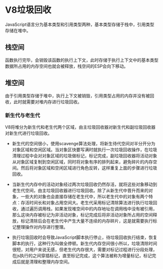# V8垃圾回收

JavaScript语言分为基本类型和引用类型两种，基本类型存储于栈中，引用类型存储在堆中。

## 栈空间

函数执行完毕，会销毁该函数的执行上下文，此时存储于执行上下文中的基本类型数据所占用的内存空间也就会被释放，栈空间的ESP会向下移动。

## 堆空间

由于引用类型存储于堆中，执行上下文被销毁，引用类型占用的内存并没有被回收，此时就需要对堆内存进行垃圾回收。

### 新生代与老生代

V8将堆分为新生代和老生代两个区域，由主垃圾回收器对新生代和副垃圾回收器对新生代进行垃圾回收。

- 新生代的空间很小，使用scavenge算法处理，将新生待代空间对半分开分为对象区域和空闲区域。当对象区快要写满时就执行一次垃圾回收操作，在垃圾清理过程中会对对象区域的垃圾做标记，标记完成，副垃圾回收器将活动对象从对象区域复制到空闲区域，同时将对象有序的排列起来，避免碎片的内存空间。然后将对象区域和空闲区域进行角色反转，这样重复上面的步骤进行垃圾回收。

- 当新生代内存中的活动对象经过两次垃圾回收仍然存活，就将这些对象移动到老生代空间，由主垃圾回收器进行垃圾回收。除了从新生代中晋升而来的对象，一些大的对象也会直接存储在老生代中，所以老生代中的对象有两个特点：存活时间长和对象占用空间大。老生代采用标记清除算法进行执行垃圾回收，通过遍历调用栈，如果发现堆空间中的内存地址在调用栈中没有被引用，那么这块内存被标记为非活动对象，标记完成后将非活动对象所占用的空间释放，标记清除后会在老生代中产生大量不连续的内存碎片，这是就需要执行标记整理操作对内存进行整理。
- 执行垃圾回收时会导致JavaScript脚本执行停止，待垃圾回收执行结束，恢复脚本的执行，这种行为叫做全停顿。新生代内存空间很小所以，垃圾清除时间很短，对用户来说无感，但老生代内存很大，需要对标记过程进行分段处理，在js执行的之间穿插标记，直至标记完成，这个算法被称为增量标记，标记完成后就是清理和整理内存空间。